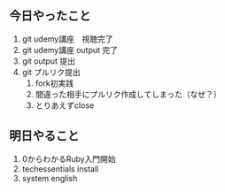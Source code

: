 ## 今日やったこと

1. git udemy講座　視聴完了
2. git udemy講座 output 完了
3. git output 提出
4. git プルリク提出
   1. fork初実践
   2. 間違った相手にプルリク作成してしまった（なぜ？）
   3. とりあえずclose

## 明日やること

1. 0からわかるRuby入門開始
2. techessentials install
3. system english